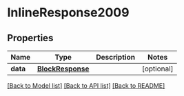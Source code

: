 # InlineResponse2009

## Properties
Name | Type | Description | Notes
------------ | ------------- | ------------- | -------------
**data** | [**BlockResponse**](BlockResponse.md) |  | [optional] 

[[Back to Model list]](../README.md#documentation-for-models) [[Back to API list]](../README.md#documentation-for-api-endpoints) [[Back to README]](../README.md)

